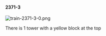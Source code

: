 #### 2371-3
![train-2371-3-0.png](https://github.com/lil-lab/nlvr/raw/master/nlvr/train/images/78/train-2371-3-0.png "train-2371-3-0.png")

There is 1 tower with a yellow block at the top
